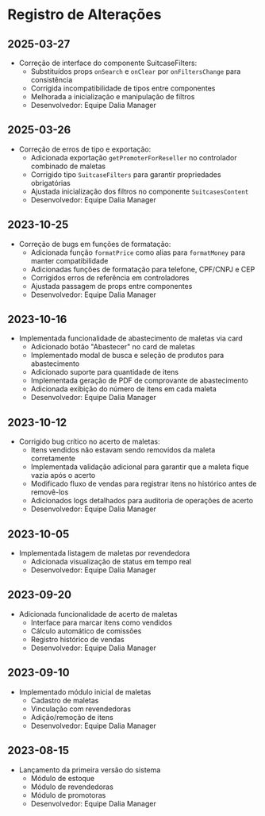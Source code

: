 
# Registro de Alterações

## 2025-03-27
- Correção de interface do componente SuitcaseFilters:
  - Substituídos props `onSearch` e `onClear` por `onFiltersChange` para consistência
  - Corrigida incompatibilidade de tipos entre componentes
  - Melhorada a inicialização e manipulação de filtros
  - Desenvolvedor: Equipe Dalia Manager

## 2025-03-26
- Correção de erros de tipo e exportação:
  - Adicionada exportação `getPromoterForReseller` no controlador combinado de maletas
  - Corrigido tipo `SuitcaseFilters` para garantir propriedades obrigatórias
  - Ajustada inicialização dos filtros no componente `SuitcasesContent`
  - Desenvolvedor: Equipe Dalia Manager

## 2023-10-25
- Correção de bugs em funções de formatação:
  - Adicionada função `formatPrice` como alias para `formatMoney` para manter compatibilidade
  - Adicionadas funções de formatação para telefone, CPF/CNPJ e CEP
  - Corrigidos erros de referência em controladores
  - Ajustada passagem de props entre componentes
  - Desenvolvedor: Equipe Dalia Manager

## 2023-10-16
- Implementada funcionalidade de abastecimento de maletas via card
  - Adicionado botão "Abastecer" no card de maletas
  - Implementado modal de busca e seleção de produtos para abastecimento
  - Adicionado suporte para quantidade de itens
  - Implementada geração de PDF de comprovante de abastecimento
  - Adicionada exibição do número de itens em cada maleta
  - Desenvolvedor: Equipe Dalia Manager

## 2023-10-12
- Corrigido bug crítico no acerto de maletas:
  - Itens vendidos não estavam sendo removidos da maleta corretamente
  - Implementada validação adicional para garantir que a maleta fique vazia após o acerto
  - Modificado fluxo de vendas para registrar itens no histórico antes de removê-los
  - Adicionados logs detalhados para auditoria de operações de acerto
  - Desenvolvedor: Equipe Dalia Manager

## 2023-10-05
- Implementada listagem de maletas por revendedora
  - Adicionada visualização de status em tempo real
  - Desenvolvedor: Equipe Dalia Manager

## 2023-09-20
- Adicionada funcionalidade de acerto de maletas
  - Interface para marcar itens como vendidos
  - Cálculo automático de comissões
  - Registro histórico de vendas
  - Desenvolvedor: Equipe Dalia Manager

## 2023-09-10
- Implementado módulo inicial de maletas
  - Cadastro de maletas
  - Vinculação com revendedoras
  - Adição/remoção de itens
  - Desenvolvedor: Equipe Dalia Manager

## 2023-08-15
- Lançamento da primeira versão do sistema
  - Módulo de estoque
  - Módulo de revendedoras
  - Módulo de promotoras
  - Desenvolvedor: Equipe Dalia Manager
